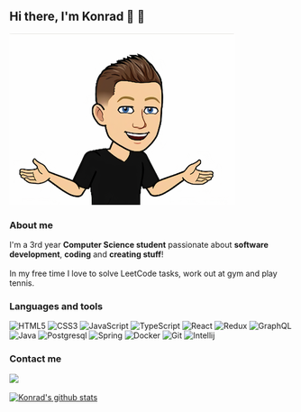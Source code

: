 ## Hi there, I'm Konrad 👋 :rocket:

![myPhoto](images/myPhoto.png)

### About me

I'm a 3rd year <b>Computer Science student</b> passionate about <b>software development</b>, <b>coding</b> and <b>creating stuff</b>! 
<br><br>
In my free time I love to solve LeetCode tasks, work out at gym and play tennis.  

### Languages and tools

![HTML5](https://img.icons8.com/color/48/000000/html-5.png)
![CSS3](https://img.icons8.com/color/48/000000/css3.png)
![JavaScript](https://img.icons8.com/color/48/000000/javascript.png)
![TypeScript](https://img.icons8.com/color/48/000000/typescript.png) 
![React](https://img.icons8.com/ultraviolet/48/000000/react.png) 
![Redux](https://img.icons8.com/color/48/000000/redux.png)
![GraphQL](https://img.icons8.com/color/48/000000/graphql.png)
![Java](https://img.icons8.com/color/48/000000/java-coffee-cup-logo.png)
![Postgresql](https://img.icons8.com/color/48/000000/postgreesql.png)
![Spring](https://img.icons8.com/color/48/000000/spring-logo.png)
![Docker](https://img.icons8.com/color/48/000000/docker.png)
![Git](https://img.icons8.com/color/48/000000/git.png)
![Intellij](https://img.icons8.com/color/48/000000/intellij-idea.png)

### Contact me

[<img src="https://img.icons8.com/color/48/000000/linkedin.png"/>](https://www.linkedin.com/in/konrad-kalita-72121b182/)

[![Konrad's github stats](https://github-readme-stats.vercel.app/api?username=kalitakonrad)](https://github.com/kalitakonrad/github-readme-stats)
